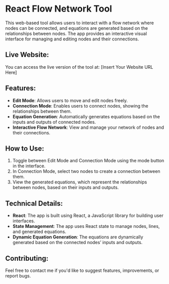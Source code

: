 # React Flow Network Tool

This web-based tool allows users to interact with a flow network where nodes can be connected, and equations are generated based on the relationships between nodes. The app provides an interactive visual interface for managing and editing nodes and their connections.

## Live Website:
You can access the live version of the tool at: [Insert Your Website URL Here]

## Features:
- **Edit Mode**: Allows users to move and edit nodes freely.
- **Connection Mode**: Enables users to connect nodes, showing the relationships between them.
- **Equation Generation**: Automatically generates equations based on the inputs and outputs of connected nodes.
- **Interactive Flow Network**: View and manage your network of nodes and their connections.

## How to Use:
1. Toggle between Edit Mode and Connection Mode using the mode button in the interface.
2. In Connection Mode, select two nodes to create a connection between them.
3. View the generated equations, which represent the relationships between nodes, based on their inputs and outputs.

## Technical Details:
- **React**: The app is built using React, a JavaScript library for building user interfaces.
- **State Management**: The app uses React state to manage nodes, lines, and generated equations.
- **Dynamic Equation Generation**: The equations are dynamically generated based on the connected nodes’ inputs and outputs.

## Contributing:
Feel free to contact me if you'd like to suggest features, improvements, or report bugs.
